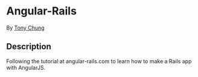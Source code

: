# Angular-Rails

By [Tony Chung](http://www.github.com/tonycchung)

## Description  
Following the tutorial at angular-rails.com to learn how to make a Rails app with AngularJS.